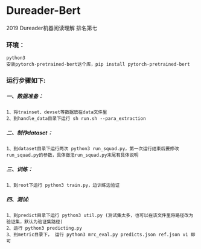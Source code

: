 # Dureader-Bert
2019 Dureader机器阅读理解 排名第七

### 环境：
    python3
    安装pytorch-pretrained-bert这个库，pip install pytorch-pretrained-bert

### 运行步骤如下:

##### 一、数据准备：
    1、将trainset、devset等数据放在data文件里
    2、到handle_data目录下运行 sh run.sh --para_extraction

##### 二、制作dataset：
    1、到dataset目录下运行两次 python3 run_squad.py，第一次运行结束后要修改run_squad.py的参数，具体做法run_squad.py末尾有具体说明

##### 三、训练：
    1、到root下运行 python3 train.py，边训练边验证

##### 四、测试:
    1、到predict目录下运行 python3 util.py (测试集太多，也可以在该文件里将路径改为验证集，默认为验证集路径)
    2、运行 python3 predicting.py
    3、到metric目录下， 运行 python3 mrc_eval.py predicts.json ref.json v1 即可
